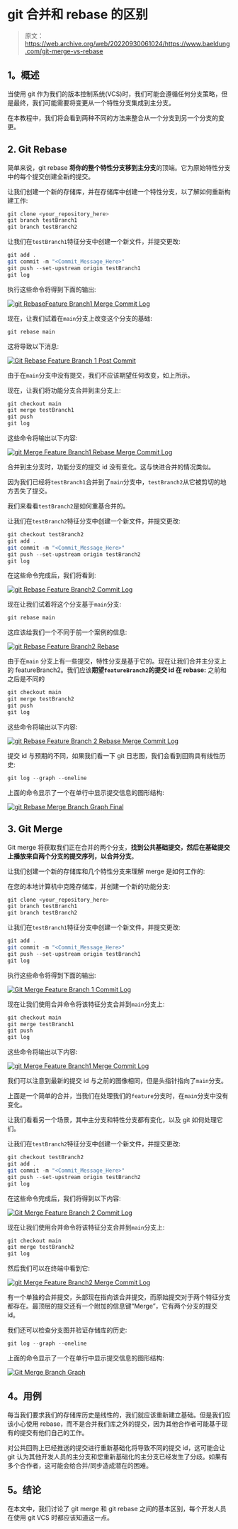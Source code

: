 # git 合并和 rebase 的区别

> 原文：<https://web.archive.org/web/20220930061024/https://www.baeldung.com/git-merge-vs-rebase>

## 1。概述

当使用 git 作为我们的版本控制系统(VCS)时，我们可能会遵循任何分支策略，但是最终，我们可能需要将变更从一个特性分支集成到主分支。

在本教程中，我们将会看到两种不同的方法来整合从一个分支到另一个分支的变更。

## 2\. Git Rebase

简单来说，git rebase **将你的整个特性分支移到主分支**的顶端。它为原始特性分支中的每个提交创建全新的提交。

让我们创建一个新的存储库，并在存储库中创建一个特性分支，以了解如何重新构建工作:

```java
git clone <your_repository_here>
git branch testBranch1
git branch testBranch2
```

让我们在`testBranch1`特征分支中创建一个新文件，并提交更改:

```java
git add .
git commit -m "<Commit_Message_Here>"
git push --set-upstream origin testBranch1
git log
```

执行这些命令将得到下面的输出:

[![git RebaseFeature Branch1 Merge Commit Log](img/eccd082a4d4c05aafbf670158b5ccac1.png)](/web/20220810223629/https://www.baeldung.com/wp-content/uploads/2022/05/gitRebaseFeatureBranch1CommitLog.jpg)

现在，让我们试着在`main`分支上改变这个分支的基础:

```java
git rebase main
```

这将导致以下消息:

[![Git Rebase Feature Branch 1 Post Commit](img/201944e10be331c4ef8b738679530d28.png)](/web/20220810223629/https://www.baeldung.com/wp-content/uploads/2022/05/gitRebaseFeatureBranch1PostCommit.jpg)

由于在`main`分支中没有提交，我们不应该期望任何改变，如上所示。

现在，让我们将功能分支合并到主分支上:

```java
git checkout main
git merge testBranch1
git push
git log
```

这些命令将输出以下内容:

[![git Merge Feature Branch1 Rebase Merge Commit Log](img/dfbeff38cf2d0b3170c5f76b13348073.png)](/web/20220810223629/https://www.baeldung.com/wp-content/uploads/2022/05/gitRebaseFeatureBranch1RebaseMergeCommitLog.jpg)

合并到主分支时，功能分支的提交 id 没有变化。这与快进合并的情况类似。

因为我们已经将`testBranch1`合并到了`main`分支中，`testBranch2`从它被剪切的地方丢失了提交。

我们来看看`testBranch2`是如何重基合并的。

让我们在`testBranch2`特征分支中创建一个新文件，并提交更改:

```java
git checkout testBranch2
git add .
git commit -m "<Commit_Message_Here>"
git push --set-upstream origin testBranch2
git log
```

在这些命令完成后，我们将看到:

[![git Rebase Feature Branch2 Commit Log](img/0e7dcea1983b12277ba2e0b174aa11af.png)](/web/20220810223629/https://www.baeldung.com/wp-content/uploads/2022/05/2_gitRebaseFeatureBranch2CommitLog.jpg)

现在让我们试着将这个分支基于`main`分支:

```java
git rebase main
```

这应该给我们一个不同于前一个案例的信息:

[![git Rebase Feature Branch2 Rebase](img/915c2eb1a612ec7b10d75c68b06b4910.png)](/web/20220810223629/https://www.baeldung.com/wp-content/uploads/2022/05/gitRebaseFeatureBranch2PostCommit.jpg)

由于在`main` 分支上有一些提交，特性分支是基于它的。现在让我们合并主分支上的 featureBranch2。我们应该**期望`featureBranch2`的提交 id 在 rebase:** 之前和之后是不同的

```java
git checkout main
git merge testBranch2
git push
git log
```

这些命令将输出以下内容:

[![git Rebase Feature Branch 2 Rebase Merge Commit Log](img/bd6c26beb204bb939eb8695abf4b0e65.png)](/web/20220810223629/https://www.baeldung.com/wp-content/uploads/2022/05/gitRebaseFeatureBranch2RebaseMergeCommitLog.jpg)

提交 id 与预期的不同，如果我们看一下 git 日志图，我们会看到回购具有线性历史:

```java
git log --graph --oneline
```

上面的命令显示了一个在单行中显示提交信息的图形结构:

[![git Rebase Merge Branch Graph Final](img/108efa54374d95eac53651f17c8eff31.png)](/web/20220810223629/https://www.baeldung.com/wp-content/uploads/2022/05/1_gitRebaseMergeBranchGraphFinal.jpg)

## 3\. Git Merge

Git merge 将获取我们正在合并的两个分支，**找到公共基础提交，然后在基础提交上播放来自两个分支的提交序列，以合并分支**。

让我们创建一个新的存储库和几个特性分支来理解 merge 是如何工作的:

在您的本地计算机中克隆存储库，并创建一个新的功能分支:

```java
git clone <your_repository_here>
git branch testBranch1
git branch testBranch2
```

让我们在`testBranch1`特征分支中创建一个新文件，并提交更改:

```java
git add .
git commit -m "<Commit_Message_Here>"
git push --set-upstream origin testBranch1
git log
```

执行这些命令将得到下面的输出:

[![Git Merge Feature Branch 1 Commit Log](img/45c7ea3025e0156cf947e34c40642380.png)](/web/20220810223629/https://www.baeldung.com/wp-content/uploads/2022/05/2_gitMergeFeatureBranch1CommitLog.jpg)

现在让我们使用合并命令将该特征分支合并到`main`分支上:

```java
git checkout main
git merge testBranch1
git push
git log
```

这些命令将输出以下内容:

[![git Merge Feature Branch1 Merge Commit Log](img/f7189e27a03a75215312556bd8e73cae.png)](/web/20220810223629/https://www.baeldung.com/wp-content/uploads/2022/05/gitMergeFeatureBranch1MergeCommitLog.jpg)

我们可以注意到最新的提交 id 与之前的图像相同，但是头指针指向了`main`分支。

上面是一个简单的合并，当我们在处理我们的`feature`分支时，在`main`分支中没有变化。

让我们看看另一个场景，其中主分支和特性分支都有变化，以及 git 如何处理它们。

让我们在`testBranch2`特征分支中创建一个新文件，并提交更改:

```java
git checkout testBranch2
git add .
git commit -m "<Commit_Message_Here>"
git push --set-upstream origin testBranch2
git log
```

在这些命令完成后，我们将得到以下内容:

[![Git Merge Feature Branch 2 Commit Log](img/49fecd3f0b0abe0a8405dabe048cdf5a.png)](/web/20220810223629/https://www.baeldung.com/wp-content/uploads/2022/05/gitMergeFeatureBranch2CommitLog.jpg)

现在让我们使用合并命令将该特征分支合并到`main`分支上:

```java
git checkout main
git merge testBranch2
git log
```

然后我们可以在终端中看到它:

[![git Merge Feature Branch2 Merge Commit Log](img/1d446bbc4ae019cc70cf26c2c6af596b.png)](/web/20220810223629/https://www.baeldung.com/wp-content/uploads/2022/05/gitMergeFeatureBranch2MergeCommitLog.jpg)

有一个单独的合并提交，头部现在指向该合并提交，而原始提交对于两个特征分支都存在。最顶层的提交还有一个附加的信息键“Merge”，它有两个分支的提交 id。

我们还可以检查分支图并验证存储库的历史:

```java
git log --graph --oneline
```

上面的命令显示了一个在单行中显示提交信息的图形结构:

[![Git Merge Branch Graph](img/bcd1b21ea38fea36bb80cf92ca3fd802.png)](/web/20220810223629/https://www.baeldung.com/wp-content/uploads/2022/05/gitMergeBranchGraphFinal.jpg)

## 4。用例

每当我们要求我们的存储库历史是线性的，我们就应该重新建立基础。但是我们应该小心使用 rebase，而不是合并我们库之外的提交，因为其他合作者可能基于现有的提交有他们自己的工作。

对公共回购上已经推送的提交进行重新基础化将导致不同的提交 id，这可能会让 git 认为其他开发人员的主分支和您重新基础化的主分支已经发生了分歧。如果有多个合作者，这可能会给合并/同步造成潜在的困难。

## 5。结论

在本文中，我们讨论了 git merge 和 git rebase 之间的基本区别，每个开发人员在使用 git VCS 时都应该知道这一点。